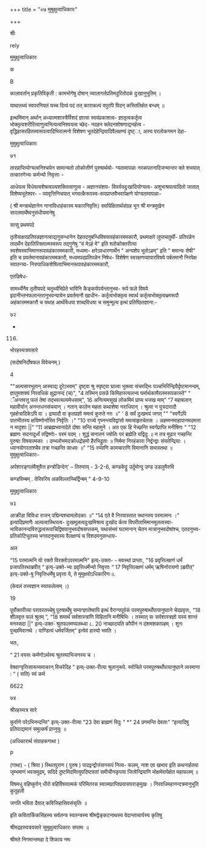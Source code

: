 +++
title = "०७ मुमुक्षुत्वाधिकारः"

+++

श्रीः 

rely 

मुमुक्षुत्वाधिकारः 

क 

B 

कालावर्तान् प्रकृतिविकृती : कामभोगेषु दोषान् ज्वालागर्तप्रतिमदुरितोदकं दुःखानुभूतिम् । 

याथातथ्यं स्वपरनियतं यच्च दिव्यं पदं तत् काराकल्पं वपुरपि विदन् कस्तितिक्षेत बन्धम् ॥ 

इत्थमिमान् अर्थान् अध्यात्मशास्त्रैर्विशदं ज्ञात्वा स्वयंप्रकाशत्व- ज्ञातृत्वकर्तृत्व भोक्तृत्वशरीरित्वाणुत्वनित्यत्वनिश्वयत्व च्छेद- नदहन क्लेदनशोषणाद्यनर्हत्व - वृद्धिहासरहितस्वरूपत्वादिभिरात्मनो विशेषण भूतदेहेन्द्रियादिवैलक्षण्यं दृष्ट्ा, अस्य परलोकगमन देहा- 

मुमुक्षुत्वाधिकारः 

७१ 

तारप्राप्तियोग्यत्वनिश्चयेन सामान्यतो लोकोत्तीर्ण पुरुषार्थयो- ग्यतामापन्नाः नरकपतनादिजन्मान्तर क्ले शभयात् तत्कारणेभ्यः कर्मभ्यो निवृत्ताः - 

आधेयत्व विधेयत्वशेषत्वाल्पशक्तित्वाणुत्व - अज्ञानसंशय- विपर्ययदुःखादियोग्यत्व- अशुभाश्रयत्वादितो जातात् विशेष्यभूतेश्वर- - व्यावृत्तिनिचयात् भगवत्कैरूपस्व-रूपप्राप्तवैभवापेक्षणे योग्यतामापन्नाः- 

( श्री मन्त्रार्थज्ञानेन नानाविधाहंकारम मकारनिवृत्तिः) सर्वापेक्षितार्थसंग्रह भून श्री मन्त्रमुखेन सारतमार्थेष्वनुसंधीयमानेषु 

सत्सु प्रथमपदे 

तृतीयाक्षरप्रतिपन्नज्ञानत्वाद्यनुसन्धानेन देहतदनुबन्धिविषयावहंकारममकारौ, प्रथमाक्षरे लुप्तचतुर्थी- प्रतिपन्नेन तादर्थेन देहातिरिक्तात्मस्वरूप तद्गुणेषु "वं मेऽहं मे" इति श्लोकोक्तरीत्या स्वशेषस्वाभिमानरूपावहंकारममकारी, मध्यमा- क्षरेऽवधारणार्थेन " अन्यशेप भूतोऽहम्” इति " ममान्यः शेषी" इति च प्रवर्तमानावहंकारममकारौ, मध्यमपदप्रतिपन्नेन निषेध- विशेषेण स्वरक्षणव्यापारविषये पर्बतमानौ निरपेक्ष स्वातन्त्र्य- निरुपाधिकशेषित्वाभिमानरूपावहंकारममकारौ, 

एतन्निषेध- 

सामर्थ्येनैव तृतीयपदे चतुर्थ्यभिप्रेते भाविनि कैङ्कर्यपर्यन्तानुभव- रूपे फले विषये इदानीन्तनफलान्तरानुभवन्यायेन प्रवर्तमानौ खाधीन- कर्तृत्वभोक्तृत्व स्वार्थ कर्तृत्वभोक्तृत्वभ्रमरूपौ अहंकारममकारौ च यथाह आर्थविधया शाब्दविधया च समुन्मूल्य इत्थं प्रतिष्ठितज्ञाना:- 

७२ 

- 

116. 

भोरहस्यत्रयसारे 

(सदोषनिर्दोषफल विवेचनम् ) 

4 

""अल्पसारभूतान् आस्वाद्य दूरेऽभवम्" दृष्ट्वा श्रु स्पृष्ट्वा घ्रात्वा भुक्त्वा संचरद्भिः पञ्चभिरिन्द्रियैर्दृष्टमानन्दम्, ज्ञातुमशक्यं निरवधिकं क्षुद्रानन्दं (च)", "4 तस्मिन् प्रसन्ने किमिहास्त्यलभ्य घर्मार्थकामैरलमरूपकास्ते” “ ँअन्तवत्तु फलं तेषां तद्भवत्यल्पमेधसाम्", 16 अनित्यमसुखं लोकमिमं प्राप्य भजख माम्” “7 महाबलान् महावीर्यान् अनन्तधनसंचयान् । गतान् कालेन महता कथाशेषा नराधिपान् । श्रुत्वा न पुत्रदारादौ गृहक्षेत्रादिकेऽपि वा । द्रव्यादौ वा कृतप्रज्ञो ममत्वं कुरुते नरः ॥" ' 8 सर्वं दुःखमयं जगत् "" "स्वर्गेऽपि पातभीतस्य क्षयिष्णोर्नास्ति निर्वृतिः ।" "10 राज्ये गृघ्नन्त्यविद्वांसो ममत्वाहृतचेतसः । अहम्मनमाहापानमदमत्ता न मादृशाः ||” “11 आब्रह्मभवनादेते दोषाः सन्ति महामुने । अत एक हि नेच्छन्ति स्वर्गप्राप्ति मनीषिणः " "12 ब्रह्मणः सदनादूर्ध्वं तद्विष्णोः- परमं पदम् । शुद्धं सनातनं ज्योतिः परं ब्रह्मेति यद्विदुः ॥ न तत्र मूढार गच्छन्ति पुरुषाः विषयात्मकाः । दम्भलोभमदक्रोधद्रोहमो हैरभिद्रुताः ॥ निर्ममा निरहंकारा निर्द्वन्द्वाः संयतेन्द्रियाः । ध्यानयोगरताश्चैव तत्रा गच्छन्ति साधवः ॥” “15 रम्याणि कामचाराणि विमानानि सभास्तथा ॥ मुमुक्षुत्वाधिकारः- 

अर्पशारङ्गलंवैशुवैत्त हन्त्रोडिन्देन्' – तिरुवाय् - 3-2-6, कण्डकेट्टु उर्दुमोन्दु उण्ड उडलुमैरुवि 

कण्डविम्बम् . तेरिवरिय अळविल्लाच्चिर्द्विन्बम् ” 4-9-10 

मुमुक्षुत्वाधिकारः 

७३ 

आक्रीडा विविधा राजन् पद्मिन्यश्चामलोदकाः ॥” “14 एते वै निरयास्तात स्थानस्य परमात्मनः ।" इत्यादिप्रमाणैः अल्पत्वास्थिरत्व- दुःखमूलत्वदुःखमिश्रत्व दुःखोद र्कत्व विपरीताभिमानमूलत्वस्वा- भाविकानन्दविरुद्धत्वरूपाचिद्विषयानुभवदोषसप्तकम्, यथासंभवं घटमानान् चेतन मात्रानुभवदोषांश्च, एतदनुभव- प्रतिकोटिभूतस्य भगवदनुभवस्य वैलक्षण्यं च विशदमनुसन्धाय- 

अल 

“15 परमात्मनि यो रक्तो विरक्तोऽपरमात्मनि" इत्य्-उक्ता- - मवस्थां प्राप्ताः, "16 प्रवृत्तिलक्षणं धर्मं प्रजापतिरथाब्रवीत् ” इत्य्-उक्ते-भ्यः प्रवृत्तिधर्मेभ्यो निवृत्ताः “ 17 निवृत्तिलक्षणं धर्मम् ऋषिर्नारायणो ऽब्रवीत्" इत्य्-उक्ते-षु निवृत्तिधर्मेषु प्रवृत्ता ये, ते मुमुक्षवोऽधिकारिणः॥. 

(केवलं तत्त्वज्ञान स्याफलेत्वम् ।) 

19 

पूर्वोक्तरीत्या परावरतच्चेषु पुरुषार्थेषु सम्यग्ज्ञातेष्वापि इत्थं वैराग्यपूर्वकं परमपुरुषार्थोपायानुष्ठाने चेदप्रवृत्तः, “18 शीलवृत्त फलं श्रुतम् ”, “18 शमार्थं सर्वशास्त्राणि विहितानि मनीषिभिः । तस्मात् सः सर्वशास्त्रज्ञो यस्य शान्तं मनस्सदा ||" इत्य्-उक्त-ं श्रुतफलमप्यलब्ध्वा ८. 20 नाच्छादयति कौपीनं न दंशमशकापहम् । शुनः पुच्छमिवानथे । पाण्डित्यं धर्मवर्जितम्" इत्येवं हास्यो भवति । 

भतः, 

“ 21 वयसः कर्मणोऽर्थस्य श्रुतस्याभिजनस्य च । 

वेषवाग्वृत्तिसारूप्यमाचरन् विचरेदिह " इत्य्-उक्त-रीत्या श्रुतानुरूपे. स्वोचिते परमपुरुषर्थोपायानुष्ठाने त्वरमाणा : “ ( सति) स्वं कर्म 

6622 

७४ 

श्रीरहस्यत्र सारे 

कुर्वाणे परेऽभिनन्दन्ति" इत्य्-उक्त-रीत्या "23 देवा ब्राह्मणं विदुः " *" 24 प्रणमन्ति देवताः” “इत्यादिषु प्रतिपाद्यमानं समुत्कर्षं प्राप्नुयुः ॥ 

(अधिकारार्थ संग्राहकगाथा ) 

P 

(गाथा) - ( श्रिया ) स्थितपुराण ( पुरुष ) पादद्वन्द्वोत्तंसनरूपं नित्य- फलम्, नाश एव खभाव इति कथनार्हतया जृम्भमाणं भवसमुद्रम्, सदिदे दुष्टमिदमित्युपदिष्टवतां समीचीनकृपया जित्वेन्द्रियाणि मोक्षमेवापेक्षेत महाफलम् ॥ 

विषमधु वहिष्कुर्वन् धीरो वहिर्विषयात्मकं परिमितरस स्वात्मप्राप्तिप्रयासपराङ्मुखः । निरवधिमहानन्दत्रमानुभूति कुतूहली 

जगति भविता दैवात् कविजिहासिवसंसृतिः ॥ 

इति कवितार्किकसिंहस्य सर्वतन्त्र स्वतन्त्रस्य श्रीमद्वेङ्कटनाथस्य वेदान्ताचार्यस्य कृतिषु 

श्रीमद्रहस्यत्रयसारे सुमुक्षुत्वाधिकारः सप्तमः ॥ 

श्रीमते निगमान्तमहा दे शिकाय नमः 
